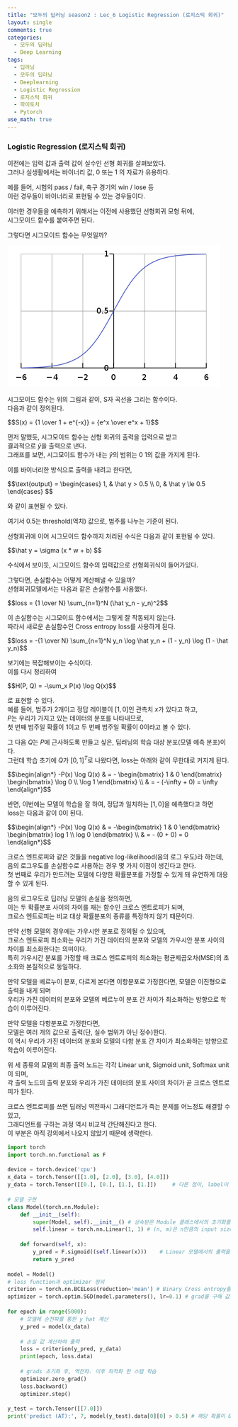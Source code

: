 ```yaml
---
title: "모두의 딥러닝 season2 : Lec_6 Logistic Regression (로지스틱 회귀)"
layout: single
comments: true
categories:
  - 모두의 딥러닝
  - Deep Learning
tags:
  - 딥러닝
  - 모두의 딥러닝
  - Deeplearning
  - Logistic Regression
  - 로지스틱 회귀
  - 파이토치
  - Pytorch
use_math: true
---
```


### Logistic Regression (로지스틱 회귀)

이전에는 입력 값과 출력 값이 실수인 선형 회귀를 살펴보았다.  
그러나 실생활에서는 바이너리 값, 0 또는 1 의 자료가 유용하다.

예를 들어, 시험의 pass / fail, 축구 경기의 win / lose 등  
이런 경우들이 바이너리로 표현될 수 있는 경우들이다.

이러한 경우들을 예측하기 위해서는 이전에 사용했던 선형회귀 모형 뒤에,  
시그모이드 함수를 붙여주면 된다.

그렇다면 시그모이드 함수는 무엇일까?  

![](https://github.com/anywhere133/anywhere133.github.io/blob/master/_posts/picture/lec5.png?raw=true)

시그모이드 함수는 위의 그림과 같이, S자 곡선을 그리는 함수이다.  
다음과 같이 정의된다.

<p>$$S(x) = {1 \over 1 + e^{-x}} = {e^x \over e^x + 1}$$</p>

먼저 말했듯, 시그모이드 함수는 선형 회귀의 출력을 입력으로 받고  
결과적으로 $\hat y$을 출력으로 낸다.  
그래프를 보면, 시그모이드 함수가 내는 $\hat y$의 범위는 $0 ~ 1$의 값을 가지게 된다.

이를 바이너리한 방식으로 출력을 내려고 한다면,  

<p>$$\text{output} =
\begin{cases}
1, & \hat y > 0.5 \\
0, & \hat y \le 0.5
\end{cases}
$$</p>

와 같이 표현될 수 있다.

여기서 0.5는 threshold(역치) 값으로, 범주를 나누는 기준이 된다.

선형회귀에 이어 시그모이드 함수까지 처리된 수식은 다음과 같이 표현될 수 있다.

<p>$$\hat y = \sigma (x * w + b) $$</p>

수식에서 보이듯, 시그모이드 함수의 입력값으로 선형회귀식이 들어가있다.

그렇다면, 손실함수는 어떻게 계산해낼 수 있을까?  
선형회귀모델에서는 다음과 같은 손실함수를 사용했다.

<p>$$loss = {1 \over N} \sum_{n=1}^N (\hat y_n - y_n)^2$$</p>

이 손실함수는 시그모이드 함수에서는 그렇게 잘 작동되지 않는다.  
따라서 새로운 손실함수인 Cross entropy loss를 사용하게 된다.

<p>$$loss = -{1 \over N} \sum_{n=1}^N y_n \log \hat y_n + (1 - y_n) \log (1 - \hat y_n)$$</p>

보기에는 복잡해보이는 수식이다.  
이를 다시 정리하여

<p>$$H(P, Q) = -\sum_x P(x) \log Q(x)$$</p>

로 표현할 수 있다.  
예를 들어, 범주가 2개이고 정답 레이블이 $[1, 0]$인 관측치 $x$가 있다고 하고,  
$P$는 우리가 가지고 있는 데이터의 분포를 나타내므로,  
첫 번째 범주일 확률이 1이고 두 번째 범주일 확률이 0이라고 볼 수 있다.

그 다음 $Q$는 $P$에 근사하도록 만들고 싶은, 딥러닝의 학습 대상 분포(모델 예측 분포)이다.  
그런데 학습 초기에 $Q$가 $[0, 1]^T$로 나왔다면, loss는 아래와 같이 무한대로 커지게 된다.

<p>$$\begin{align*} -P(x) \log Q(x) & = - \begin{bmatrix} 1 & 0 \end{bmatrix} \begin{bmatrix} \log 0 \\ \log 1 \end{bmatrix} \\
                                    & = - (-\infty + 0) = \infty \end{align*}$$</p>

반면, 이번에는 모델이 학습을 잘 하여, 정답과 일치하는 $[1, 0]$을 예측했다고 하면  
loss는 다음과 같이 0이 된다.

<p>$$\begin{align*} -P(x) \log Q(x) & = -\begin{bmatrix} 1 & 0 \end{bmatrix} \begin{bmatrix} log 1 \\ log 0 \end{bmatrix} \\
                                    & = - (0 + 0) = 0 \end{align*}$$</p>

크로스 엔트로피와 같은 것들을 negative log-likelihood(음의 로그 우도)라 하는데,  
음의 로그우도를 손실함수로 사용하는 경우 몇 가지 이점이 생긴다고 한다.  
첫 번째로 우리가 만드려는 모델에 다양한 확률분포를 가정할 수 있게 돼 유연하게 대응할 수 있게 된다.

음의 로그우도로 딥러닝 모델의 손실을 정의하면,  
이는 두 확률분포 사이의 차이를 재는 함수인 크로스 엔트로피가 되며,  
크로스 엔트로피는 비교 대상 확률분포의 종류를 특정하지 않기 때문이다.

만약 선형 모델의 경우에는 가우시안 분포로 정의될 수 있으며,  
크로스 엔트로피 최소화는 우리가 가진 데이터의 분포와 모델의 가우시안 분포 사이의 차이를 최소화한다는 의미이다.  
특히 가우시간 분포를 가정할 때 크로스 엔트로피의 최소화는 평균제곱오차(MSE)의 초소화와 본질적으로 동일하다.

만약 모델을 베르누이 분포, 다르게 본다면 이항분포로 가정한다면, 모델은 이진형으로 출력을 내게 되며  
우리가 가진 데이터의 분포와 모델의 베르누이 분포 간 차이가 최소화하는 방향으로 학습이 이루어진다.

만약 모델을 다항분포로 가정한다면,  
모델은 여러 개의 값으로 출력(단, 실수 범위가 아닌 정수)한다.  
이 역시 우리가 가진 데이터의 분포와 모델의 다항 분포 간 차이가 최소화하는 방향으로 학습이 이루어진다.

위 세 종류의 모델의 최종 출력 노드는 각각 Linear unit, Sigmoid unit, Softmax unit이 되며,  
각 출력 노드의 출력 분포와 우리가 가진 데이터의 분포 사이의 차이가 곧 크로스 엔트로피가 된다.

크로스 엔트로피를 쓰면 딥러닝 역전파시 그래디언트가 죽는 문제를 어느정도 해결할 수 있고,  
그래디언트를 구하는 과정 역시 비교적 간단해진다고 한다.  
이 부분은 아직 강의에서 나오지 않았기 때문에 생략한다.

```python
import torch
import torch.nn.functional as F

device = torch.device('cpu')
x_data = torch.Tensor([[1.0], [2.0], [3.0], [4.0]])
y_data = torch.Tensor([[0.], [0.], [1.], [1.]])     # 다른 점이, label이 0, 1로 구성되어 있음. (binary)

# 모델 구현
class Model(torch.nn.Module):
    def __init__(self):
        super(Model, self).__init__() # 상속받은 Module 클래스에서의 초기화를 상속하여 현재 Model 클래스에 초기화시킨다.
        self.linear = torch.nn.Linear(1, 1) # (n, m)은 n만큼의 input size, m만큼의 output size를 의미

    def forward(self, x):
        y_pred = F.sigmoid((self.linear(x)))    # Linear 모델에서의 출력을 sigmoid에서 받는다.
        return y_pred

model = Model()
# loss function과 optimizer 정의
criterion = torch.nn.BCELoss(reduction='mean') # Binary Cross entropy를 손실함수로 사용
optimizer = torch.optim.SGD(model.parameters(), lr=0.1) # grad를 구해 값을 변경하도록 하는 최적화 함수.

for epoch in range(5000):
    # 모델에 순전파를 통한 y hat 계산
    y_pred = model(x_data)

    # 손실 값 계산하여 출력
    loss = criterion(y_pred, y_data)
    print(epoch, loss.data)

    # grads 초기화 후, 역전파. 이후 최적화 한 스텝 학습
    optimizer.zero_grad()
    loss.backward()
    optimizer.step()

y_test = torch.Tensor([[7.0]])
print('predict (AT):', 7, model(y_test).data[0][0] > 0.5) # 해당 확률이 0.5초과로 나왔는지
```